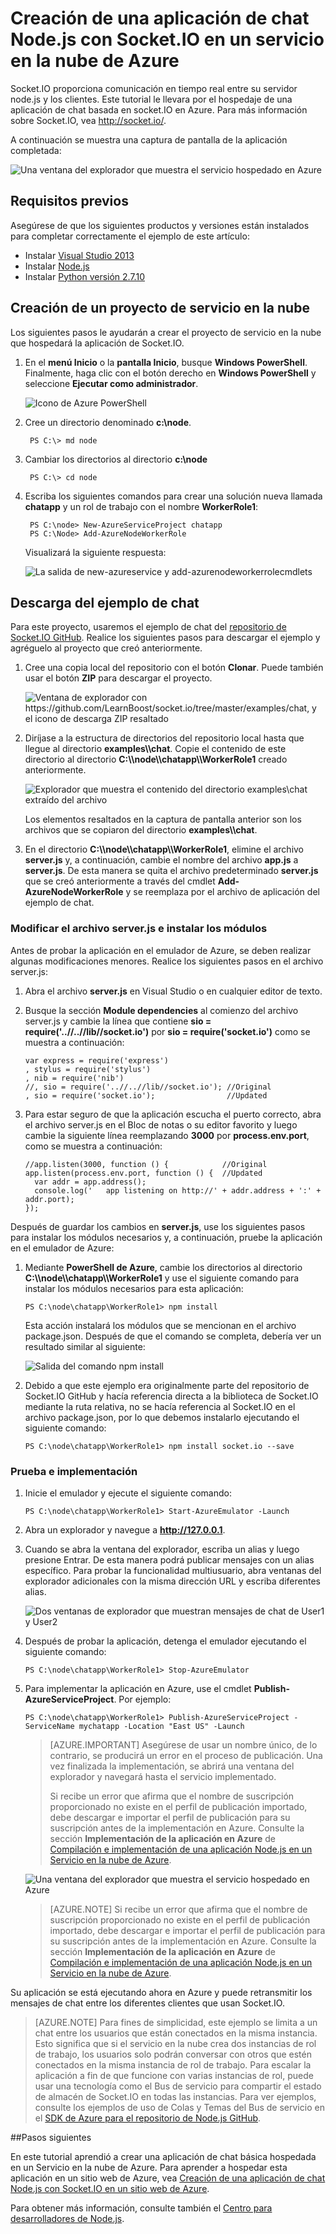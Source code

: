 <properties 
	pageTitle="Aplicación de Node.js con Socket.io | Microsoft Azure" 
	description="Aprenda a usar socket.io en una aplicación node.js hospedada en Azure." 
	services="cloud-services" 
	documentationCenter="nodejs" 
	authors="rmcmurray" 
	manager="wpickett" 
	editor=""/>

<tags 
	ms.service="cloud-services" 
	ms.workload="tbd" 
	ms.tgt_pltfrm="na" 
	ms.devlang="nodejs" 
	ms.topic="article" 
	ms.date="05/04/2016" 
	ms.author="robmcm"/>

# Creación de una aplicación de chat Node.js con Socket.IO en un servicio en la nube de Azure

Socket.IO proporciona comunicación en tiempo real entre su servidor node.js y los clientes. Este tutorial le llevara por el hospedaje de una aplicación de chat basada en socket.IO en Azure. Para más información sobre Socket.IO, vea <http://socket.io/>.

A continuación se muestra una captura de pantalla de la aplicación completada:

![Una ventana del explorador que muestra el servicio hospedado en Azure][completed-app]

## Requisitos previos

Asegúrese de que los siguientes productos y versiones están instalados para completar correctamente el ejemplo de este artículo:

* Instalar [Visual Studio 2013](https://www.visualstudio.com/es-ES/downloads/download-visual-studio-vs.aspx)
* Instalar [Node.js](https://nodejs.org/download/)
* Instalar [Python versión 2.7.10](https://www.python.org/)

## Creación de un proyecto de servicio en la nube

Los siguientes pasos le ayudarán a crear el proyecto de servicio en la nube que hospedará la aplicación de Socket.IO.

1. En el **menú Inicio** o la **pantalla Inicio**, busque **Windows PowerShell**. Finalmente, haga clic con el botón derecho en **Windows PowerShell** y seleccione **Ejecutar como administrador**.

	![Icono de Azure PowerShell][powershell-menu]

2. Cree un directorio denominado **c:\\node**.
 
		PS C:\> md node

3. Cambiar los directorios al directorio **c:\\node**
 
		PS C:\> cd node

4. Escriba los siguientes comandos para crear una solución nueva llamada **chatapp** y un rol de trabajo con el nombre **WorkerRole1**:

		PS C:\node> New-AzureServiceProject chatapp
		PS C:\Node> Add-AzureNodeWorkerRole

	Visualizará la siguiente respuesta:

	![La salida de new-azureservice y add-azurenodeworkerrolecmdlets](./media/cloud-services-nodejs-chat-app-socketio/socketio-1.png)

## Descarga del ejemplo de chat

Para este proyecto, usaremos el ejemplo de chat del [repositorio de Socket.IO GitHub]. Realice los siguientes pasos para descargar el ejemplo y agréguelo al proyecto que creó anteriormente.

1.  Cree una copia local del repositorio con el botón **Clonar**. Puede también usar el botón **ZIP** para descargar el proyecto.

    ![Ventana de explorador con https://github.com/LearnBoost/socket.io/tree/master/examples/chat, y el icono de descarga ZIP resaltado][chat-example-view]

3.  Diríjase a la estructura de directorios del repositorio local hasta que llegue al directorio **examples\\\chat**. Copie el contenido de este directorio al directorio **C:\\\node\\\chatapp\\\WorkerRole1** creado anteriormente.

    ![Explorador que muestra el contenido del directorio examples\\chat extraído del archivo][chat-contents]

    Los elementos resaltados en la captura de pantalla anterior son los archivos que se copiaron del directorio **examples\\\chat**.

4.  En el directorio **C:\\\node\\\chatapp\\\WorkerRole1**, elimine el archivo **server.js** y, a continuación, cambie el nombre del archivo **app.js** a **server.js**. De esta manera se quita el archivo predeterminado **server.js** que se creó anteriormente a través del cmdlet **Add-AzureNodeWorkerRole** y se reemplaza por el archivo de aplicación del ejemplo de chat.

### Modificar el archivo server.js e instalar los módulos

Antes de probar la aplicación en el emulador de Azure, se deben realizar algunas modificaciones menores. Realice los siguientes pasos en el archivo server.js:

1.  Abra el archivo **server.js** en Visual Studio o en cualquier editor de texto.

2.  Busque la sección **Module dependencies** al comienzo del archivo server.js y cambie la línea que contiene **sio = require('..//..//lib//socket.io')** por **sio = require('socket.io')** como se muestra a continuación:

		var express = require('express')
  		, stylus = require('stylus')
  		, nib = require('nib')
		//, sio = require('..//..//lib//socket.io'); //Original
  		, sio = require('socket.io');                //Updated

3.  Para estar seguro de que la aplicación escucha el puerto correcto, abra el archivo server.js en el Bloc de notas o su editor favorito y luego cambie la siguiente línea reemplazando **3000** por **process.env.port**, como se muestra a continuación:

        //app.listen(3000, function () {            //Original
		app.listen(process.env.port, function () {  //Updated
		  var addr = app.address();
		  console.log('   app listening on http://' + addr.address + ':' + addr.port);
		});

Después de guardar los cambios en **server.js**, use los siguientes pasos para instalar los módulos necesarios y, a continuación, pruebe la aplicación en el emulador de Azure:

1.  Mediante **PowerShell de Azure**, cambie los directorios al directorio **C:\\\node\\\chatapp\\\WorkerRole1** y use el siguiente comando para instalar los módulos necesarios para esta aplicación:

        PS C:\node\chatapp\WorkerRole1> npm install

    Esta acción instalará los módulos que se mencionan en el archivo package.json. Después de que el comando se completa, debería ver un resultado similar al siguiente:

    ![Salida del comando npm install][The-output-of-the-npm-install-command]

4.  Debido a que este ejemplo era originalmente parte del repositorio de Socket.IO GitHub y hacía referencia directa a la biblioteca de Socket.IO mediante la ruta relativa, no se hacía referencia al Socket.IO en el archivo package.json, por lo que debemos instalarlo ejecutando el siguiente comando:

        PS C:\node\chatapp\WorkerRole1> npm install socket.io --save

### Prueba e implementación

1.  Inicie el emulador y ejecute el siguiente comando:

        PS C:\node\chatapp\WorkerRole1> Start-AzureEmulator -Launch

2.  Abra un explorador y navegue a **http://127.0.0.1**.

3.  Cuando se abra la ventana del explorador, escriba un alias y luego presione Entrar. De esta manera podrá publicar mensajes con un alias específico. Para probar la funcionalidad multiusuario, abra ventanas del explorador adicionales con la misma dirección URL y escriba diferentes alias.

    ![Dos ventanas de explorador que muestran mensajes de chat de User1 y User2](./media/cloud-services-nodejs-chat-app-socketio/socketio-8.png)

3.  Después de probar la aplicación, detenga el emulador ejecutando el siguiente comando:

        PS C:\node\chatapp\WorkerRole1> Stop-AzureEmulator

4.  Para implementar la aplicación en Azure, use el cmdlet **Publish-AzureServiceProject**. Por ejemplo:

        PS C:\node\chatapp\WorkerRole1> Publish-AzureServiceProject -ServiceName mychatapp -Location "East US" -Launch

	> [AZURE.IMPORTANT] Asegúrese de usar un nombre único, de lo contrario, se producirá un error en el proceso de publicación. Una vez finalizada la implementación, se abrirá una ventana del explorador y navegará hasta el servicio implementado.
	> 
	> Si recibe un error que afirma que el nombre de suscripción proporcionado no existe en el perfil de publicación importado, debe descargar e importar el perfil de publicación para su suscripción antes de la implementación en Azure. Consulte la sección **Implementación de la aplicación en Azure** de [Compilación e implementación de una aplicación Node.js en un Servicio en la nube de Azure](https://azure.microsoft.com/develop/nodejs/tutorials/getting-started/).

    ![Una ventana del explorador que muestra el servicio hospedado en Azure][completed-app]

	> [AZURE.NOTE] Si recibe un error que afirma que el nombre de suscripción proporcionado no existe en el perfil de publicación importado, debe descargar e importar el perfil de publicación para su suscripción antes de la implementación en Azure. Consulte la sección **Implementación de la aplicación en Azure** de [Compilación e implementación de una aplicación Node.js en un Servicio en la nube de Azure](https://azure.microsoft.com/develop/nodejs/tutorials/getting-started/).

Su aplicación se está ejecutando ahora en Azure y puede retransmitir los mensajes de chat entre los diferentes clientes que usan Socket.IO.

> [AZURE.NOTE] Para fines de simplicidad, este ejemplo se limita a un chat entre los usuarios que están conectados en la misma instancia. Esto significa que si el servicio en la nube crea dos instancias de rol de trabajo, los usuarios solo podrán conversar con otros que estén conectados en la misma instancia de rol de trabajo. Para escalar la aplicación a fin de que funcione con varias instancias de rol, puede usar una tecnología como el Bus de servicio para compartir el estado de almacén de Socket.IO en todas las instancias. Para ver ejemplos, consulte los ejemplos de uso de Colas y Temas del Bus de servicio en el [SDK de Azure para el repositorio de Node.js GitHub](https://github.com/WindowsAzure/azure-sdk-for-node).

##Pasos siguientes

En este tutorial aprendió a crear una aplicación de chat básica hospedada en un Servicio en la nube de Azure. Para aprender a hospedar esta aplicación en un sitio web de Azure, vea [Creación de una aplicación de chat Node.js con Socket.IO en un sitio web de Azure][chatwebsite].

Para obtener más información, consulte también el [Centro para desarrolladores de Node.js](/develop/nodejs/).

  [chatwebsite]: /develop/nodejs/tutorials/website-using-socketio/

  [Azure SLA]: http://www.windowsazure.com/support/sla/
  [Azure SDK for Node.js GitHub repository]: https://github.com/WindowsAzure/azure-sdk-for-node
  [completed-app]: ./media/cloud-services-nodejs-chat-app-socketio/socketio-10.png
  [Azure SDK for Node.js]: https://www.windowsazure.com/develop/nodejs/
  [Node.js Web Application]: https://www.windowsazure.com/develop/nodejs/tutorials/getting-started/
  [repositorio de Socket.IO GitHub]: https://github.com/LearnBoost/socket.io/tree/0.9.14
  [Azure Considerations]: #windowsazureconsiderations
  [Hosting the Chat Example in a Worker Role]: #hostingthechatexampleinawebrole
  [Summary and Next Steps]: #summary
  [powershell-menu]: ./media/cloud-services-nodejs-chat-app-socketio/azure-powershell-start.png

  [chat example]: https://github.com/LearnBoost/socket.io/tree/master/examples/chat
  [chat-example-view]: ./media/cloud-services-nodejs-chat-app-socketio/socketio-22.png
  
  
  [chat-contents]: ./media/cloud-services-nodejs-chat-app-socketio/socketio-5.png
  [The-output-of-the-npm-install-command]: ./media/cloud-services-nodejs-chat-app-socketio/socketio-7.png
  [The output of the Publish-AzureService command]: ./media/cloud-services-nodejs-chat-app-socketio/socketio-9.png
  
 

<!---HONumber=AcomDC_0504_2016-->